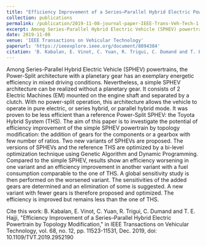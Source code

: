 ```yaml
---
title: "Efficiency Improvement of a Series–Parallel Hybrid Electric Powertrain by Topology Modification"
collection: publications
permalink: /publication/2019-11-08-journal-paper-IEEE-Trans-Veh-Tech-1
excerpt: Among Series-Parallel Hybrid Electric Vehicle (SPHEV) powertrains, the Power-Split architecture with a planetary gear has an exemplary energetic efficiency in mixed driving conditions. Nevertheless, a simple SPHEV architecture can be realized without a planetary gear. It consists of 2 Electric Machines (EM) mounted on the engine shaft and separated by a clutch. With no power-split operation, this architecture allows the vehicle to operate in pure electric, or series hybrid, or parallel hybrid mode. It was proven to be less efficient than a reference Power-Split SPHEV: the Toyota Hybrid System (THS). The aim of this paper is to investigate the potential of efficiency improvement of the simple SPHEV powertrain by topology modification: the addition of gears for the components or a gearbox with few number of ratios. Two new variants of SPHEVs are proposed. The versions of SPHEVs and the reference THS are optimized by a bi-level optimization technique using Genetic Algorithm and Dynamic Programming. Compared to the simple SPHEV, results show an efficiency worsening in one variant and an efficiency improvement in another variant with a fuel consumption comparable to the one of THS. A global sensitivity study is then performed on the worsened variant. The sensitivities of the added gears are determined and an elimination of some is suggested. A new variant with fewer gears is therefore proposed and optimized. The efficiency is improved but remains less than the one of THS.
date: 2019-11-08
venue: 'IEEE Transactions on Vehicular Technology'
paperurl: 'https://ieeexplore.ieee.org/document/8894384'
citation: 'B. Kabalan, E. Vinot, C. Yuan, R. Trigui, C. Dumand and T. E. Hajji, "Efficiency Improvement of a Series–Parallel Hybrid Electric Powertrain by Topology Modification," in IEEE Transactions on Vehicular Technology, vol. 68, no. 12, pp. 11523-11531, Dec. 2019, doi: 10.1109/TVT.2019.2952190'
---
```



Among Series-Parallel Hybrid Electric Vehicle (SPHEV) powertrains, the Power-Split architecture with a planetary gear has an exemplary energetic efficiency in mixed driving conditions. Nevertheless, a simple SPHEV architecture can be realized without a planetary gear. It consists of 2 Electric Machines (EM) mounted on the engine shaft and separated by a clutch. With no power-split operation, this architecture allows the vehicle to operate in pure electric, or series hybrid, or parallel hybrid mode. It was proven to be less efficient than a reference Power-Split SPHEV: the Toyota Hybrid System (THS). The aim of this paper is to investigate the potential of efficiency improvement of the simple SPHEV powertrain by topology modification: the addition of gears for the components or a gearbox with few number of ratios. Two new variants of SPHEVs are proposed. The versions of SPHEVs and the reference THS are optimized by a bi-level optimization technique using Genetic Algorithm and Dynamic Programming. Compared to the simple SPHEV, results show an efficiency worsening in one variant and an efficiency improvement in another variant with a fuel consumption comparable to the one of THS. A global sensitivity study is then performed on the worsened variant. The sensitivities of the added gears are determined and an elimination of some is suggested. A new variant with fewer gears is therefore proposed and optimized. The efficiency is improved but remains less than the one of THS.


Cite this work: B. Kabalan, E. Vinot, C. Yuan, R. Trigui, C. Dumand and T. E. Hajji, "Efficiency Improvement of a Series–Parallel Hybrid Electric Powertrain by Topology Modification," in IEEE Transactions on Vehicular Technology, vol. 68, no. 12, pp. 11523-11531, Dec. 2019, doi: 10.1109/TVT.2019.2952190
